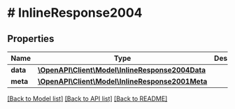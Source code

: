 # # InlineResponse2004

## Properties

Name | Type | Description | Notes
------------ | ------------- | ------------- | -------------
**data** | [**\OpenAPI\Client\Model\InlineResponse2004Data**](InlineResponse2004Data.md) |  | [optional]
**meta** | [**\OpenAPI\Client\Model\InlineResponse2001Meta**](InlineResponse2001Meta.md) |  | [optional]

[[Back to Model list]](../../README.md#models) [[Back to API list]](../../README.md#endpoints) [[Back to README]](../../README.md)

